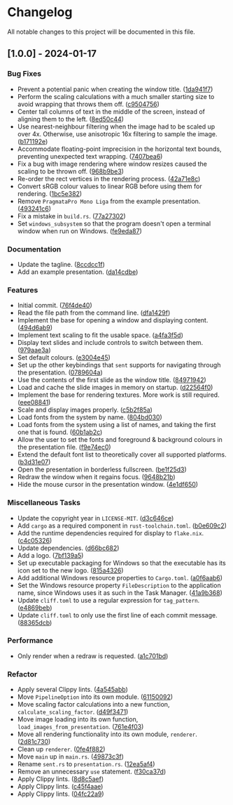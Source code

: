# Changelog

All notable changes to this project will be documented in this file.

## [1.0.0] - 2024-01-17

### Bug Fixes

- Prevent a potential panic when creating the window title. ([1da941f7](https://github.com/zedseven/breeze/commit/1da941f7))
- Perform the scaling calculations with a much smaller starting size to avoid wrapping that throws them off. ([c9504756](https://github.com/zedseven/breeze/commit/c9504756))
- Center tall columns of text in the middle of the screen, instead of aligning them to the left. ([8ed50c44](https://github.com/zedseven/breeze/commit/8ed50c44))
- Use nearest-neighbour filtering when the image had to be scaled up over 4x. Otherwise, use anisotropic 16x filtering to sample the image. ([b171192e](https://github.com/zedseven/breeze/commit/b171192e))
- Accommodate floating-point imprecision in the horizontal text bounds, preventing unexpected text wrapping. ([7407bea6](https://github.com/zedseven/breeze/commit/7407bea6))
- Fix a bug with image rendering where window resizes caused the scaling to be thrown off. ([968b9be3](https://github.com/zedseven/breeze/commit/968b9be3))
- Re-order the rect vertices in the rendering process. ([42a71e8c](https://github.com/zedseven/breeze/commit/42a71e8c))
- Convert sRGB colour values to linear RGB before using them for rendering. ([1bc5e382](https://github.com/zedseven/breeze/commit/1bc5e382))
- Remove `PragmataPro Mono Liga` from the example presentation. ([493241c6](https://github.com/zedseven/breeze/commit/493241c6))
- Fix a mistake in `build.rs`. ([77a27302](https://github.com/zedseven/breeze/commit/77a27302))
- Set `windows_subsystem` so that the program doesn't open a terminal window when run on Windows. ([fe9eda87](https://github.com/zedseven/breeze/commit/fe9eda87))

### Documentation

- Update the tagline. ([8ccdcc1f](https://github.com/zedseven/breeze/commit/8ccdcc1f))
- Add an example presentation. ([da14cdbe](https://github.com/zedseven/breeze/commit/da14cdbe))

### Features

- Initial commit. ([76f4de40](https://github.com/zedseven/breeze/commit/76f4de40))
- Read the file path from the command line. ([dfa1429f](https://github.com/zedseven/breeze/commit/dfa1429f))
- Implement the base for opening a window and displaying content. ([494d6ab9](https://github.com/zedseven/breeze/commit/494d6ab9))
- Implement text scaling to fit the usable space. ([a4fa3f5d](https://github.com/zedseven/breeze/commit/a4fa3f5d))
- Display text slides and include controls to switch between them. ([979aae3a](https://github.com/zedseven/breeze/commit/979aae3a))
- Set default colours. ([e3004e45](https://github.com/zedseven/breeze/commit/e3004e45))
- Set up the other keybindings that `sent` supports for navigating through the presentation. ([0789604a](https://github.com/zedseven/breeze/commit/0789604a))
- Use the contents of the first slide as the window title. ([84971942](https://github.com/zedseven/breeze/commit/84971942))
- Load and cache the slide images in memory on startup. ([d22564f0](https://github.com/zedseven/breeze/commit/d22564f0))
- Implement the base for rendering textures. More work is still required. ([eee08841](https://github.com/zedseven/breeze/commit/eee08841))
- Scale and display images properly. ([c5b2f85a](https://github.com/zedseven/breeze/commit/c5b2f85a))
- Load fonts from the system by name. ([804bd030](https://github.com/zedseven/breeze/commit/804bd030))
- Load fonts from the system using a list of names, and taking the first one that is found. ([60b1ab2c](https://github.com/zedseven/breeze/commit/60b1ab2c))
- Allow the user to set the fonts and foreground & background colours in the presentation file. ([f9e74ec0](https://github.com/zedseven/breeze/commit/f9e74ec0))
- Extend the default font list to theoretically cover all supported platforms. ([b3d31e07](https://github.com/zedseven/breeze/commit/b3d31e07))
- Open the presentation in borderless fullscreen. ([be1f25d3](https://github.com/zedseven/breeze/commit/be1f25d3))
- Redraw the window when it regains focus. ([9648b21b](https://github.com/zedseven/breeze/commit/9648b21b))
- Hide the mouse cursor in the presentation window. ([4e1df650](https://github.com/zedseven/breeze/commit/4e1df650))

### Miscellaneous Tasks

- Update the copyright year in `LICENSE-MIT`. ([d3c646ce](https://github.com/zedseven/breeze/commit/d3c646ce))
- Add `cargo` as a required component in `rust-toolchain.toml`. ([b0e609c2](https://github.com/zedseven/breeze/commit/b0e609c2))
- Add the runtime dependencies required for display to `flake.nix`. ([c4c05326](https://github.com/zedseven/breeze/commit/c4c05326))
- Update dependencies. ([d66bc682](https://github.com/zedseven/breeze/commit/d66bc682))
- Add a logo. ([7bf139a5](https://github.com/zedseven/breeze/commit/7bf139a5))
- Set up executable packaging for Windows so that the executable has its icon set to the new logo. ([815a4326](https://github.com/zedseven/breeze/commit/815a4326))
- Add additional Windows resource properties to `Cargo.toml`. ([a0f6aab6](https://github.com/zedseven/breeze/commit/a0f6aab6))
- Set the Windows resource property `FileDescription` to the application name, since Windows uses it as such in the Task Manager. ([41a9b368](https://github.com/zedseven/breeze/commit/41a9b368))
- Update `cliff.toml` to use a regular expression for `tag_pattern`. ([e4869beb](https://github.com/zedseven/breeze/commit/e4869beb))
- Update `cliff.toml` to only use the first line of each commit message. ([88365dcb](https://github.com/zedseven/breeze/commit/88365dcb))

### Performance

- Only render when a redraw is requested. ([a1c701bd](https://github.com/zedseven/breeze/commit/a1c701bd))

### Refactor

- Apply several Clippy lints. ([4a545abb](https://github.com/zedseven/breeze/commit/4a545abb))
- Move `PipelineOption` into its own module. ([61150092](https://github.com/zedseven/breeze/commit/61150092))
- Move scaling factor calculations into a new function, `calculate_scaling_factor`. ([d49f3471](https://github.com/zedseven/breeze/commit/d49f3471))
- Move image loading into its own function, `load_images_from_presentation`. ([761e4f03](https://github.com/zedseven/breeze/commit/761e4f03))
- Move all rendering functionality into its own module, `renderer`. ([2d81c730](https://github.com/zedseven/breeze/commit/2d81c730))
- Clean up `renderer`. ([0fe4f882](https://github.com/zedseven/breeze/commit/0fe4f882))
- Move `main` up in `main.rs`. ([49873c3f](https://github.com/zedseven/breeze/commit/49873c3f))
- Rename `sent.rs` to `presentation.rs`. ([12ea5af4](https://github.com/zedseven/breeze/commit/12ea5af4))
- Remove an unnecessary `use` statement. ([f30ca37d](https://github.com/zedseven/breeze/commit/f30ca37d))
- Apply Clippy lints. ([8d8c5aef](https://github.com/zedseven/breeze/commit/8d8c5aef))
- Apply Clippy lints. ([c45f4aae](https://github.com/zedseven/breeze/commit/c45f4aae))
- Apply Clippy lints. ([04fc22a9](https://github.com/zedseven/breeze/commit/04fc22a9))

<!-- generated by git-cliff -->
